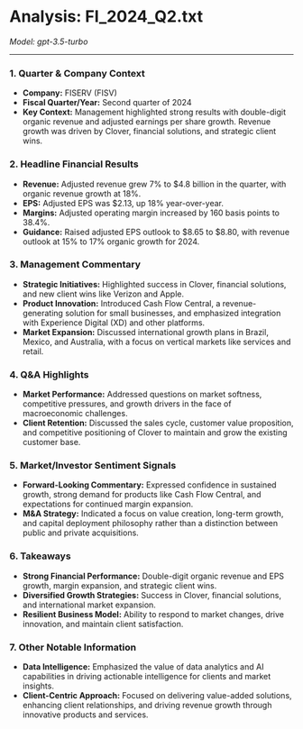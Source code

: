 # Analysis: FI_2024_Q2.txt

*Model: gpt-3.5-turbo*

---

### 1. Quarter & Company Context
- **Company:** FISERV (FISV)
- **Fiscal Quarter/Year:** Second quarter of 2024
- **Key Context:** Management highlighted strong results with double-digit organic revenue and adjusted earnings per share growth. Revenue growth was driven by Clover, financial solutions, and strategic client wins.

### 2. Headline Financial Results
- **Revenue:** Adjusted revenue grew 7% to $4.8 billion in the quarter, with organic revenue growth at 18%.
- **EPS:** Adjusted EPS was $2.13, up 18% year-over-year.
- **Margins:** Adjusted operating margin increased by 160 basis points to 38.4%.
- **Guidance:** Raised adjusted EPS outlook to $8.65 to $8.80, with revenue outlook at 15% to 17% organic growth for 2024.

### 3. Management Commentary
- **Strategic Initiatives:** Highlighted success in Clover, financial solutions, and new client wins like Verizon and Apple.
- **Product Innovation:** Introduced Cash Flow Central, a revenue-generating solution for small businesses, and emphasized integration with Experience Digital (XD) and other platforms.
- **Market Expansion:** Discussed international growth plans in Brazil, Mexico, and Australia, with a focus on vertical markets like services and retail.

### 4. Q&A Highlights
- **Market Performance:** Addressed questions on market softness, competitive pressures, and growth drivers in the face of macroeconomic challenges.
- **Client Retention:** Discussed the sales cycle, customer value proposition, and competitive positioning of Clover to maintain and grow the existing customer base.

### 5. Market/Investor Sentiment Signals
- **Forward-Looking Commentary:** Expressed confidence in sustained growth, strong demand for products like Cash Flow Central, and expectations for continued margin expansion.
- **M&A Strategy:** Indicated a focus on value creation, long-term growth, and capital deployment philosophy rather than a distinction between public and private acquisitions.

### 6. Takeaways
- **Strong Financial Performance:** Double-digit organic revenue and EPS growth, margin expansion, and strategic client wins.
- **Diversified Growth Strategies:** Success in Clover, financial solutions, and international market expansion.
- **Resilient Business Model:** Ability to respond to market changes, drive innovation, and maintain client satisfaction.

### 7. Other Notable Information
- **Data Intelligence:** Emphasized the value of data analytics and AI capabilities in driving actionable intelligence for clients and market insights.
- **Client-Centric Approach:** Focused on delivering value-added solutions, enhancing client relationships, and driving revenue growth through innovative products and services.